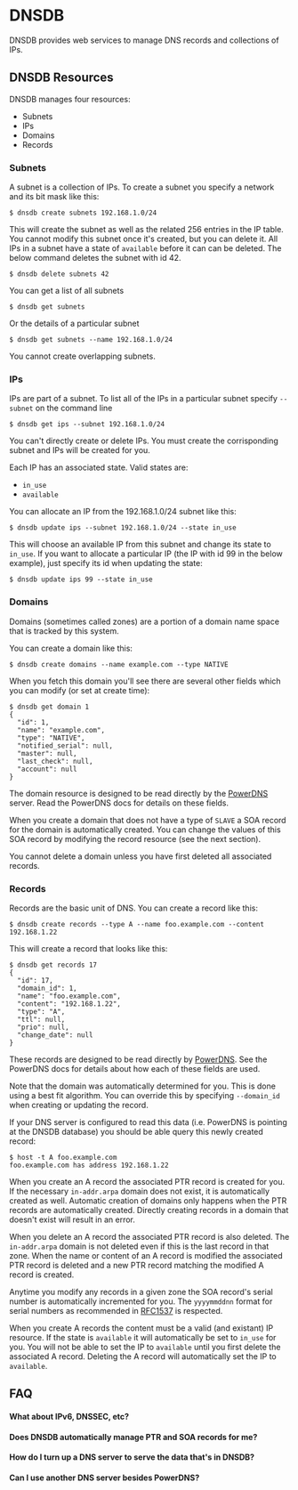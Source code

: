 # DNSDB

DNSDB provides web services to manage DNS records and collections of IPs.

## DNSDB Resources

DNSDB manages four resources:

* Subnets
* IPs
* Domains
* Records

### Subnets

A subnet is a collection of IPs. To create a subnet you specify a network
and its bit mask like this:

    $ dnsdb create subnets 192.168.1.0/24

This will create the subnet as well as the related 256 entries in the IP table.
You cannot modify this subnet once it's created, but you can delete it.  All IPs
in a subnet have a state of <code>available</code> before it can can be deleted.
The below command deletes the subnet with id 42.

    $ dnsdb delete subnets 42

You can get a list of all subnets

    $ dnsdb get subnets

Or the details of a particular subnet

    $ dnsdb get subnets --name 192.168.1.0/24
 
You cannot create overlapping subnets.

### IPs

IPs are part of a subnet.  To list all of the IPs in a particular subnet specify
`--subnet` on the command line

    $ dnsdb get ips --subnet 192.168.1.0/24

You can't directly create or delete IPs.  You must create the corrisponding 
subnet and IPs will be created for you.

Each IP has an associated state.  Valid states are:

* <code>in_use</code>
* <code>available</code>

You can allocate an IP from the 192.168.1.0/24 subnet like this:

    $ dnsdb update ips --subnet 192.168.1.0/24 --state in_use

This will choose an available IP from this subnet and change its state to 
<code>in_use</code>.  If you want to allocate a particular IP (the IP with id 
99 in the below example), just specify its id when updating the state:

    $ dnsdb update ips 99 --state in_use

### Domains

Domains (sometimes called zones) are a portion of a domain name space that is 
tracked by this system.  

You can create a domain like this:

    $ dnsdb create domains --name example.com --type NATIVE

When you fetch this domain you'll see there are several other fields which you
can modify (or set at create time):

    $ dnsdb get domain 1
    {
      "id": 1,
      "name": "example.com",
      "type": "NATIVE",
      "notified_serial": null,
      "master": null,
      "last_check": null,
      "account": null
    }

The domain resource is designed to be read directly by the 
[PowerDNS](http://powerdns.com) server.  Read the PowerDNS docs for details on 
these fields.

When you create a domain that does not have a type of <code>SLAVE</code> a SOA
record for the domain is automatically created.  You can change the values of 
this SOA record by modifying the record resource (see the next section).

You cannot delete a domain unless you have first deleted all associated records.

### Records

Records are the basic unit of DNS.  You can create a record like this:

    $ dnsdb create records --type A --name foo.example.com --content 192.168.1.22

This will create a record that looks like this:

    $ dnsdb get records 17 
    {
      "id": 17,
      "domain_id": 1,
      "name": "foo.example.com",
      "content": "192.168.1.22",
      "type": "A",
      "ttl": null,
      "prio": null,
      "change_date": null
    }

These records are designed to be read directly by 
[PowerDNS](http://powerdns.com).  See the PowerDNS docs for details about how 
each of these fields are used.

Note that the domain was automatically determined for you.  This is done using
a best fit algorithm.  You can override this by specifying 
<code>--domain_id</code> when creating or updating the record.

If your DNS server is configured to read this data (i.e. PowerDNS is pointing at
the DNSDB database) you should be able query this newly created record:

    $ host -t A foo.example.com
    foo.example.com has address 192.168.1.22

When you create an A record the associated PTR record is created for you.  If 
the necessary <code>in-addr.arpa</code> domain does not exist, it is 
automatically created as well.  Automatic creation of domains only happens when
the PTR records are automatically created.  Directly creating records in a 
domain that doesn't exist will result in an error.

When you delete an A record the associated PTR record is also deleted.  The 
<code>in-addr.arpa</code> domain is not deleted even if this is the last record 
in that zone.  When the name or content of an A record is modified the 
associated PTR record is deleted and a new PTR record matching the modified A 
record is created.

Anytime you modify any records in a given zone the SOA record's serial number is
automatically incremented for you.  The <code>yyyymmddnn</code> format for 
serial numbers as recommended in 
[RFC1537](http://www.faqs.org/rfcs/rfc1537.html) is respected.

When you create A records the content must be a valid (and existant) IP 
resource.  If the state is <code>available</code> it will automatically be set
to <code>in_use</code> for you.  You will not be able to set the IP to 
<code>available</code> until you first delete the associated A record.  Deleting
the A record will automatically set the IP to <code>available</code>.

## FAQ

#### What about IPv6, DNSSEC, etc?

#### Does DNSDB automatically manage PTR and SOA records for me?

#### How do I turn up a DNS server to serve the data that's in DNSDB?

#### Can I use another DNS server besides PowerDNS?

